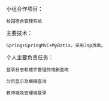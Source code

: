   小组合作项目：
    
    校园宿舍管理系统

  主要技术：

    Spring+SpringMVC+MyBatis，采用Jsp页面。

  个人主要负责任务：
  
    登录日志和楼宇管理的增删查改
  
    分页显示及模糊查询
  
    教师端及管理端登录
